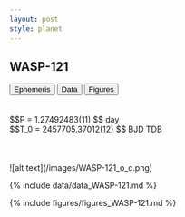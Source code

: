 ```yaml
---
layout: post
style: planet
---
```

<script src="../js/planets.js"></script>

## WASP-121

<!-- Tab links -->
<div class="tab">
<button class="tablinks" onclick="openCity(event, 'Ephemeris')">Ephemeris</button>
<button class="tablinks" onclick="openCity(event, 'Data')">Data</button>
<button class="tablinks" onclick="openCity(event, 'Figures')">Figures</button>
</div>

<!-- Tab content -->
<div id="Ephemeris" class="tabcontent" markdown="1">
<br/><br/>
$$P = 1.27492483(11) $$ day <br/>
$$T_0 = 2457705.37012(12) $$ BJD TDB
<br/><br/>
<br/><br/>
![alt text](/images/WASP-121_o_c.png)
</div>


<div id="Data" class="tabcontent" markdown="1">

{% include data/data_WASP-121.md %}

</div>

<div id="Figures" class="tabcontent" markdown="1">
{% include figures/figures_WASP-121.md %}
</div>


<script src="../js/tabs.js"></script>


